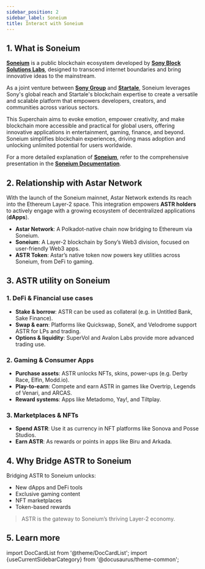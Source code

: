 ```yaml
---
sidebar_position: 2
sidebar_label: Soneium
title: Interact with Soneium
---
```


## 1. What is Soneium

[**Soneium**](https://soneium.org/) is a public blockchain ecosystem developed by [**Sony Block Solutions Labs**](https://sonyblocksolutionslabs.com/en/), designed to transcend internet boundaries and bring innovative ideas to the mainstream.

As a joint venture between [**Sony Group**](https://www.sony.com/en/) and [**Startale**](https://startale.com/en), Soneium leverages Sony's global reach and Startale's blockchain expertise to create a versatile and scalable platform that empowers developers, creators, and communities across various sectors.

This Superchain aims to evoke emotion, empower creativity, and make blockchain more accessible and practical for global users, offering innovative applications in entertainment, gaming, finance, and beyond. Soneium simplifies blockchain experiences, driving mass adoption and unlocking unlimited potential for users worldwide.

For a more detailed explanation of [**Soneium**](https://soneium.org/), refer to the comprehensive presentation in the [**Soneium Documentation**](https://docs.soneium.org/).

## 2. Relationship with Astar Network

With the launch of the Soneium mainnet, Astar Network extends its reach into the Ethereum Layer-2 space. This integration empowers **ASTR holders** to actively engage with a growing ecosystem of decentralized applications (**dApps**).

- **Astar Network**: A Polkadot-native chain now bridging to Ethereum via Soneium.
- **Soneium**: A Layer-2 blockchain by Sony’s Web3 division, focused on user-friendly Web3 apps.
- **ASTR Token**: Astar’s native token now powers key utilities across Soneium, from DeFi to gaming.

## 3. ASTR utility on Soneium

### 1. DeFi & Financial use cases
- **Stake & borrow**: ASTR can be used as collateral (e.g. in Untitled Bank, Sake Finance).
- **Swap & earn**: Platforms like Quickswap, SoneX, and Velodrome support ASTR for LPs and trading.
- **Options & liquidity**: SuperVol and Avalon Labs provide more advanced trading use.

### 2. Gaming & Consumer Apps
- **Purchase assets**: ASTR unlocks NFTs, skins, power-ups (e.g. Derby Race, Elfin, Modd.io).
- **Play-to-earn**: Compete and earn ASTR in games like Overtrip, Legends of Venari, and ARCAS.
- **Reward systems**: Apps like Metadomo, Yay!, and Tiltplay.

### 3. Marketplaces & NFTs
- **Spend ASTR**: Use it as currency in NFT platforms like Sonova and Posse Studios.
- **Earn ASTR**: As rewards or points in apps like Biru and Arkada.

## 4. Why Bridge ASTR to Soneium

Bridging ASTR to Soneium unlocks:
- New dApps and DeFi tools
- Exclusive gaming content
- NFT marketplaces
- Token-based rewards

> ASTR is the gateway to Soneium’s thriving Layer-2 economy.

## 5. Learn more

import DocCardList from '@theme/DocCardList';
import {useCurrentSidebarCategory} from '@docusaurus/theme-common';

<DocCardList items={useCurrentSidebarCategory().items}/>